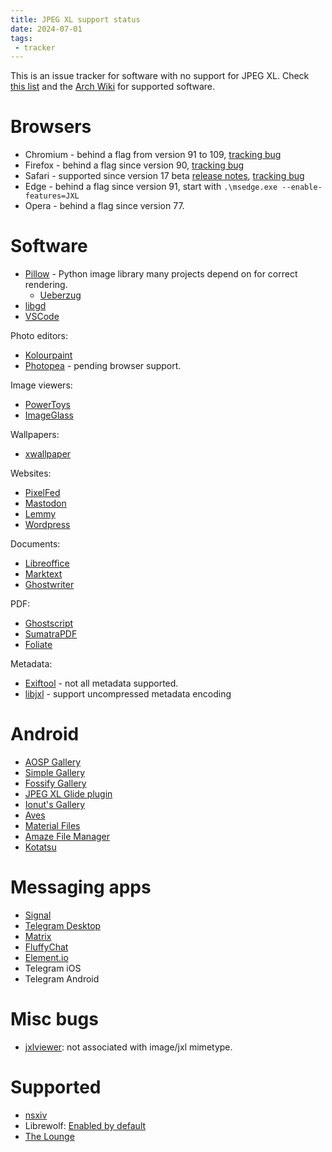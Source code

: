 ```yaml
---
title: JPEG XL support status
date: 2024-07-01
tags:
 - tracker
---
```


This is an issue tracker for software with no support for JPEG XL. Check [this list](https://github.com/libjxl/libjxl/blob/main/doc/software_support.md)
and the [Arch Wiki](https://wiki.archlinux.org/title/JPEG_XL#Support) for supported software.

# Browsers
* Chromium - behind a flag from version 91 to 109, [tracking bug](https://bugs.chromium.org/p/chromium/issues/detail?id=1178058)
* Firefox - behind a flag since version 90, [tracking bug](https://bugzilla.mozilla.org/show_bug.cgi?id=1539075)
* Safari - supported since version 17 beta [release notes](https://developer.apple.com/documentation/safari-release-notes/safari-17-release-notes), [tracking bug](https://bugs.webkit.org/show_bug.cgi?id=208235)
* Edge - behind a flag since version 91, start with `.\msedge.exe --enable-features=JXL`
* Opera - behind a flag since version 77.

# Software
- [Pillow](https://github.com/python-pillow/Pillow/issues/4247) - Python image library many projects depend on for correct rendering.
	- [Ueberzug](https://github.com/ueber-devel/ueberzug/issues/17)
- [libgd](https://github.com/libgd/libgd/issues/699)
- [VSCode](https://github.com/microsoft/vscode/issues/191376)

Photo editors:
- [Kolourpaint](https://bugs.kde.org/show_bug.cgi?id=462109)
- [Photopea](https://github.com/photopea/photopea/issues/5957) - pending browser support.

Image viewers:
- [PowerToys](https://github.com/microsoft/PowerToys/issues/21814)
- [ImageGlass](https://github.com/d2phap/ImageGlass/issues/940)

Wallpapers:
- [xwallpaper](https://github.com/stoeckmann/xwallpaper/issues/48)

Websites:
- [PixelFed](https://github.com/pixelfed/pixelfed/issues/3102)
- [Mastodon](https://github.com/mastodon/mastodon/issues/20896)
- [Lemmy](https://github.com/LemmyNet/lemmy/issues/3282)
- [Wordpress](https://github.com/WordPress/performance/issues/12)

Documents:
- [Libreoffice](https://bugs.documentfoundation.org/show_bug.cgi?id=156931)
- [Marktext](https://github.com/marktext/marktext/issues/3671)
- [Ghostwriter](https://bugs.kde.org/show_bug.cgi?id=473776)

PDF:
- [Ghostscript](https://bugs.ghostscript.com/show_bug.cgi?id=703844)
- [SumatraPDF](https://github.com/sumatrapdfreader/sumatrapdf/issues/1943)
- [Foliate](https://github.com/johnfactotum/foliate/issues/1193)

Metadata:
- [Exiftool](https://github.com/exiftool/exiftool/issues/157) - not all metadata supported.
- [libjxl](https://github.com/libjxl/libjxl/issues/1806) - support uncompressed metadata encoding

# Android
- [AOSP Gallery](https://issuetracker.google.com/issues/259900694)
- [Simple Gallery](https://github.com/SimpleMobileTools/Simple-Gallery/issues/2669)
- [Fossify Gallery](https://github.com/FossifyOrg/Gallery/issues/3)
- [JPEG XL Glide plugin](https://github.com/awxkee/jxl-coder-glide)
- [Ionut's Gallery](https://github.com/IacobIonut01/Gallery/issues/145)
- [Aves](https://github.com/deckerst/aves/issues/56)
- [Material Files](https://github.com/zhanghai/MaterialFiles/issues/995)
- [Amaze File Manager](https://github.com/TeamAmaze/AmazeFileUtilities/issues/124)
- [Kotatsu](https://github.com/KotatsuApp/Kotatsu/issues/606)

# Messaging apps
- [Signal](https://community.signalusers.org/t/50331)
- [Telegram Desktop](https://github.com/telegramdesktop/tdesktop/pull/25572)
- [Matrix](https://github.com/matrix-org/matrix-spec-proposals/pull/4030)
- [FluffyChat](https://github.com/krille-chan/fluffychat/issues/547)
- [Element.io](https://github.com/vector-im/element-meta/discussions/2023)
- Telegram iOS
- Telegram Android

# Misc bugs
- [jxlviewer](https://github.com/oupson/jxlviewer/issues/26): not associated with image/jxl mimetype.

# Supported
- [nsxiv](https://codeberg.org/nsxiv/nsxiv)
- Librewolf: [Enabled by default](https://gitlab.com/librewolf-community/browser/source/-/merge_requests/53)
- [The Lounge](https://github.com/thelounge/thelounge/pull/4219)
